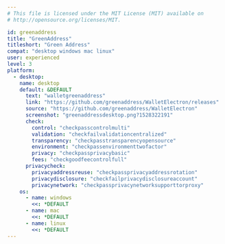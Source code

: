 ```yaml
---
# This file is licensed under the MIT License (MIT) available on
# http://opensource.org/licenses/MIT.

id: greenaddress
title: "GreenAddress"
titleshort: "Green Address"
compat: "desktop windows mac linux"
user: experienced
level: 3
platform:
  - desktop:
    name: desktop
    default: &DEFAULT
      text: "walletgreenaddress"
      link: "https://github.com/greenaddress/WalletElectron/releases"
      source: "https://github.com/greenaddress/WalletElectron"
      screenshot: "greenaddressdesktop.png?1528322191"
      check:
        control: "checkpasscontrolmulti"
        validation: "checkfailvalidationcentralized"
        transparency: "checkpasstransparencyopensource"
        environment: "checkpassenvironmenttwofactor"
        privacy: "checkpassprivacybasic"
        fees: "checkgoodfeecontrolfull"
      privacycheck:
        privacyaddressreuse: "checkpassprivacyaddressrotation"
        privacydisclosure: "checkfailprivacydisclosureaccount"
        privacynetwork: "checkpassprivacynetworksupporttorproxy"
    os:
      - name: windows
        <<: *DEFAULT
      - name: mac
        <<: *DEFAULT
      - name: linux
        <<: *DEFAULT
---
```

